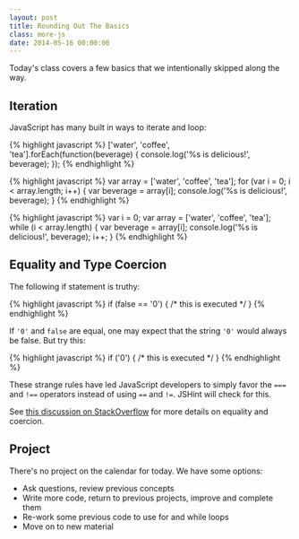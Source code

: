 ```yaml
---
layout: post
title: Rounding Out The Basics
class: more-js
date: 2014-05-16 00:00:00
---
```


Today's class covers a few basics that we intentionally skipped along the way.

## Iteration

JavaScript has many built in ways to iterate and loop:

{% highlight javascript %}
['water', 'coffee', 'tea'].forEach(function(beverage) {
  console.log('%s is delicious!', beverage);
});
{% endhighlight %}


{% highlight javascript %}
var array = ['water', 'coffee', 'tea'];
for (var i = 0; i &lt; array.length; i++) {
  var beverage = array[i];
  console.log('%s is delicious!', beverage);
}
{% endhighlight %}

{% highlight javascript %}
var i = 0;
var array = ['water', 'coffee', 'tea'];
while (i &lt; array.length) {
  var beverage = array[i];
  console.log('%s is delicious!', beverage);
  i++;
}
{% endhighlight %}


## Equality and Type Coercion

The following if statement is truthy:

{% highlight javascript %}
if (false == '0') { /* this is executed */ }
{% endhighlight %}

If `'0'` and `false` are equal, one may expect that the string `'0'` would
always be false. But try this:

{% highlight javascript %}
if ('0') { /* this is executed */ }
{% endhighlight %}

These strange rules have led JavaScript developers to simply favor the `===`
and `!==` operators instead of using `==` and `!=`. JSHint will check for this.

See [this discussion on StackOverflow][so-equality] for more details on
equality and coercion.


## Project

There's no project on the calendar for today. We have some options:

- Ask questions, review previous concepts
- Write more code, return to previous projects, improve and complete them
- Re-work some previous code to use for and while loops
- Move on to new material

[so-equality]: http://stackoverflow.com/a/359509/98069
